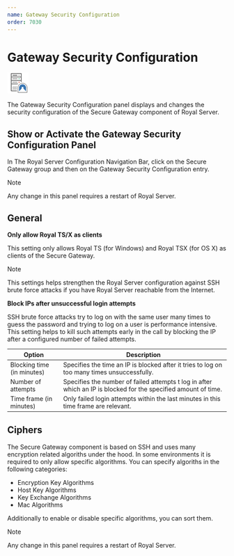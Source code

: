 ```yaml
---
name: Gateway Security Configuration
order: 7030
---
```


# Gateway Security Configuration

<img src="/r2022/images/RoyalServer/PageSecureGateway_48x48.png" class="icon-def" alt="" />

The Gateway Security Configuration panel displays and changes the security configuration of the Secure Gateway component of Royal Server.

## Show or Activate the Gateway Security Configuration Panel

In The Royal Server Configuration Navigation Bar, click on the Secure Gateway group and then on the Gateway Security Configuration entry.

> [!NOTE]
> Any change in this panel requires a restart of Royal Server.

## General

**Only allow Royal TS/X as clients**

This setting only allows Royal TS (for Windows) and Royal TSX (for OS X) as clients of the Secure Gateway.

> [!NOTE]
> This settings helps strengthen the Royal Server configuration against SSH brute force attacks if you have Royal Server reachable from the Internet.

**Block IPs after unsuccessful login attempts**

SSH brute force attacks try to log on with the same user many times to guess the password and trying to log on a user is performance intensive. This setting helps to kill such attempts early in the call by blocking the IP after a configured number of failed attempts.

| Option                     | Description                                                                                                     |
| -------------------------- | --------------------------------------------------------------------------------------------------------------- |
| Blocking time (in minutes) | Specifies the time an IP is blocked after it tries to log on too many times unsuccessfully.                     |
| Number of attempts         | Specifies the number of failed attempts t log in after which an IP is blocked for the specified amount of time. |
| Time frame (in minutes)    | Only failed login attempts within the last minutes in this time frame are relevant.                             |


## Ciphers

The Secure Gateway component is based on SSH and uses many encryption related algoriths under the hood. In some environments it is required to only allow specific
algorithms. You can specify algoriths in the following categories:
- Encryption Key Algorithms
- Host Key Algorithms
- Key Exchange Algorithms
- Mac Algorithms

Additionally to enable or disable specific algorithms, you can sort them.

> [!NOTE]
> Any change in this panel requires a restart of Royal Server.